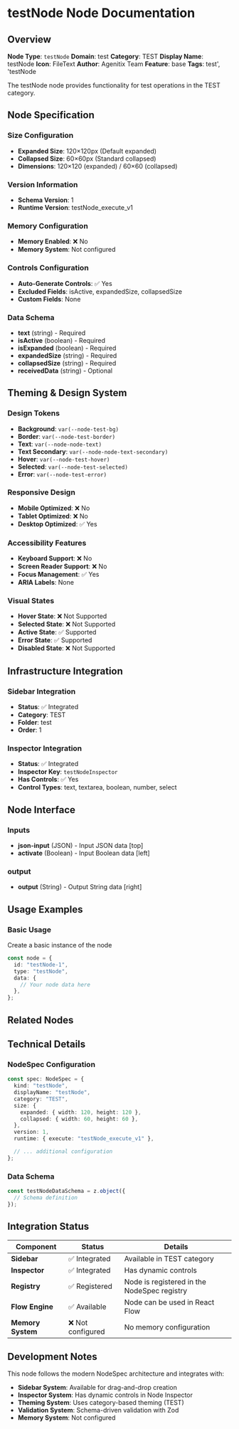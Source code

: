 # testNode Node Documentation

## Overview

**Node Type**: `testNode`
**Domain**: test
**Category**: TEST
**Display Name**: testNode
**Icon**: FileText
**Author**: Agenitix Team
**Feature**: base
**Tags**: test&#x27;, &#x27;testNode

The testNode node provides functionality for test operations in the TEST category.

## Node Specification

### Size Configuration

- **Expanded Size**: 120×120px (Default expanded)
- **Collapsed Size**: 60×60px (Standard collapsed)
- **Dimensions**: 120×120 (expanded) / 60×60 (collapsed)

### Version Information

- **Schema Version**: 1
- **Runtime Version**: testNode_execute_v1

### Memory Configuration

- **Memory Enabled**: ❌ No
- **Memory System**: Not configured

### Controls Configuration

- **Auto-Generate Controls**: ✅ Yes
- **Excluded Fields**: isActive, expandedSize, collapsedSize
- **Custom Fields**: None

### Data Schema

- **text** (string) - Required
- **isActive** (boolean) - Required
- **isExpanded** (boolean) - Required
- **expandedSize** (string) - Required
- **collapsedSize** (string) - Required
- **receivedData** (string) - Optional

## Theming & Design System

### Design Tokens

- **Background**: `var(--node-test-bg)`
- **Border**: `var(--node-test-border)`
- **Text**: `var(--node-node-text)`
- **Text Secondary**: `var(--node-node-text-secondary)`
- **Hover**: `var(--node-test-hover)`
- **Selected**: `var(--node-test-selected)`
- **Error**: `var(--node-test-error)`

### Responsive Design

- **Mobile Optimized**: ❌ No
- **Tablet Optimized**: ❌ No
- **Desktop Optimized**: ✅ Yes

### Accessibility Features

- **Keyboard Support**: ❌ No
- **Screen Reader Support**: ❌ No
- **Focus Management**: ✅ Yes
- **ARIA Labels**: None

### Visual States

- **Hover State**: ❌ Not Supported
- **Selected State**: ❌ Not Supported
- **Active State**: ✅ Supported
- **Error State**: ✅ Supported
- **Disabled State**: ❌ Not Supported

## Infrastructure Integration

### Sidebar Integration

- **Status**: ✅ Integrated
- **Category**: TEST
- **Folder**: test
- **Order**: 1

### Inspector Integration

- **Status**: ✅ Integrated
- **Inspector Key**: `testNodeInspector`
- **Has Controls**: ✅ Yes
- **Control Types**: text, textarea, boolean, number, select

## Node Interface

### Inputs

- **json-input** (JSON) - Input JSON data [top]
- **activate** (Boolean) - Input Boolean data [left]

### output

- **output** (String) - Output String data [right]

## Usage Examples

### Basic Usage

Create a basic instance of the node

```typescript
const node = {
  id: "testNode-1",
  type: "testNode",
  data: {
    // Your node data here
  },
};
```

## Related Nodes

## Technical Details

### NodeSpec Configuration

```typescript
const spec: NodeSpec = {
  kind: "testNode",
  displayName: "testNode",
  category: "TEST",
  size: {
    expanded: { width: 120, height: 120 },
    collapsed: { width: 60, height: 60 },
  },
  version: 1,
  runtime: { execute: "testNode_execute_v1" },

  // ... additional configuration
};
```

### Data Schema

```typescript
const testNodeDataSchema = z.object({
  // Schema definition
});
```

## Integration Status

| Component         | Status            | Details                                     |
| ----------------- | ----------------- | ------------------------------------------- |
| **Sidebar**       | ✅ Integrated     | Available in TEST category                  |
| **Inspector**     | ✅ Integrated     | Has dynamic controls                        |
| **Registry**      | ✅ Registered     | Node is registered in the NodeSpec registry |
| **Flow Engine**   | ✅ Available      | Node can be used in React Flow              |
| **Memory System** | ❌ Not configured | No memory configuration                     |

## Development Notes

This node follows the modern NodeSpec architecture and integrates with:

- **Sidebar System**: Available for drag-and-drop creation
- **Inspector System**: Has dynamic controls in Node Inspector
- **Theming System**: Uses category-based theming (TEST)
- **Validation System**: Schema-driven validation with Zod
- **Memory System**: Not configured
